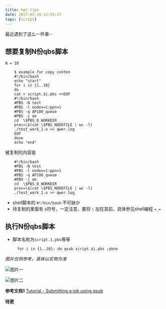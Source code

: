 ```yaml
---
title: hpc-tips
date: 2017-03-19 22:53:17
tags: [script]
---
```


最近遇到了这么一件事···
## 想要复制N份qbs脚本

`N = 10`

	    $ example for copy conten
	    #!/bin/bash
	    echo "start"
	    for i in {1..10}
	    do
	    cat > script.$i.pbs <<EOF
	    #!/bin/bash
	    #PBS -N test
	    #PBS -l nodes=1:ppn=1
	    #PBS -q AP100_queue
	    #PBS -j oe
	    cd  \$PBS_O_WORKDIR
	    proc=\$(cat \$PBS_NODEFILE | wc -l)
	    ./test_work_1.o >> qwer.log
	    EOF
	    done
	    echo "end"


被复制的内容是
<!-- more -->

		#!/bin/bash
	    #PBS -N test
	    #PBS -l nodes=1:ppn=1
	    #PBS -q AP100_queue
	    #PBS -j oe
	    cd  \$PBS_O_WORKDIR
	    proc=\$(cat \$PBS_NODEFILE | wc -l)
	    ./test_work_1.o >> qwer.log

- shell脚本的 ```#!/bin/bash``` 不可缺少
- 待复制的里面有 `$`符号，一定注意，要将 `\` 加在其前。具体参见shell编程  `=_=`
	
## 执行N份qbs脚本

- 脚本名称为`script.1.pbs`等等

		for i in {1..10}; do qsub script.$i.pbs ;done

*图片仅供参考，具体以实物为准*


![图片一](http://on2k2dqee.bkt.clouddn.com/hpc_0.PNG)

![图片二](http://on2k2dqee.bkt.clouddn.com/hpc_1.PNG)

**参考文档1** [Tutorial - Submitting a job using qsub](https://wikis.nyu.edu/display/NYUHPC/Tutorial+-+Submitting+a+job+using+qsub)

**待更** 

